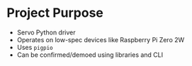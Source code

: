 # Project Purpose

- Servo Python driver
- Operates on low-spec devices like Raspberry Pi Zero 2W
- Uses `pigpio`
- Can be confirmed/demoed using libraries and CLI